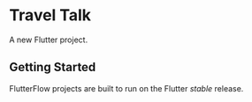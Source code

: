 # Travel Talk

A new Flutter project.

## Getting Started

FlutterFlow projects are built to run on the Flutter _stable_ release.
